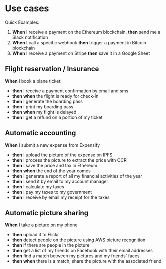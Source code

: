 # Use cases

Quick Examples:

1. **When** I receive a payment on the Ethereum blockchain, **then** send me a Slack notification
2. **When** I call a specific webhook **then** trigger a payment in Bitcoin blockchain
3. **When** I receive a payment on Stripe **then** save it in a Google Sheet

## Flight reservation / Insurance

**When** I book a plane ticket:   


* **then** I receive a payment confirmation by email and sms  
* **then** **when** the flight is ready for check-in  
* **then** I generate the boarding pass  
* **then** I print my boarding pass  
* **then** **when** my flight is delayed  
* **then** I get a refund on a portion of my ticket  

## Automatic accounting

**When** I submit a new expense from Expensify  


* **then** I upload the picture of the expense on IPFS 
* **then** I process the picture to extract the price with OCR 
* **then** I save the price and tax in Ethereum 
* **then** **when** the end of the year comes 
* **then** I generate a report of all my financial activities of the year 
* **then** I send it by email to my account manager 
* **then** I calculate my taxes 
* **then** I pay my taxes to my government 
* **then** I receive by email my receipt for the taxes

## Automatic picture sharing

**When** I take a picture on my phone  


* **then** upload it to Flickr 
* **then** detect people on the picture using AWS picture recognition 
* **then** if there are people in the picture 
* **then** get a list of my friends on Facebook with their email addresses 
* **then** find a match between my pictures and my friends' faces 
* **then** **when** there is a match, share the picture with the associated friend 

## 

## 

